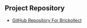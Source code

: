## Project Repository
* [GitHub Repository For Brickollect](https://github.com/CameronParis/brickollect)
